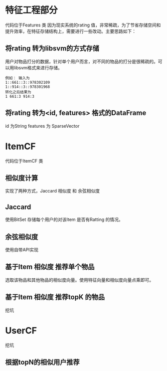 # 特征工程部分
代码位于Features 类
因为现实系统的rating 值，非常稀疏，为了节省存储空间和提升效率，在特征存储结构上，需要进行一些改动。主要思路如下：

## 将rating 转为libsvm的方式存储
用户对物品打分的数据，针对单个用户而言，对不同的物品的打分是很稀疏的。可以用libsvm格式来进行存储。
```
例如： 输入为
1::661::3::978302109
1::914::3::978301968
转化之后结果为
1 661:3 914:3
```

## 将rating 转为<id, features> 格式的DataFrame
id 为String 
features 为 SparseVector

# ItemCF
代码位于ItemCF 类
## 相似度计算
实现了两种方式，Jaccard 相似度 和 余弦相似度

## Jaccard 
使用BitSet 存储每个用户的对该Item 是否有Ratting 的情况。

## 余弦相似度
使用自带API实现


## 基于Item 相似度 推荐单个物品
选取该物品和其他物品的相似度向量。使用特征向量和相似度向量点乘即可。


## 基于Item 相似度  推荐topK 的物品
挖坑

# UserCF
挖坑
## 根据topN的相似用户推荐
 
